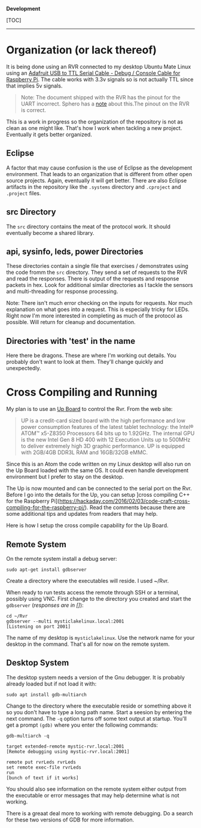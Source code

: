 **Development**

[TOC]
***

# Organization (or lack thereof) 

It is being done using an RVR connected to my desktop Ubuntu Mate Linux using an [Adafruit USB to TTL Serial Cable - Debug / Console Cable for Raspberry Pi](https://www.adafruit.com/product/954). The cable works with 3.3v signals so is not actually TTL since that implies 5v signals.

> Note: The document shipped with the RVR has the pinout for the UART incorrect. Sphero has a [note](https://sdk.sphero.com/docs/getting_started/before_you_start/uart_disclaimer/) about this.The pinout on the RVR is correct. 

This is a work in progress so the organization of the repository is not as clean as one might like. That's how I work when tackling a new project. Eventually it gets better organized. 

## Eclipse

A factor that may cause confusion is the use of Eclipse as the development environment. That leads to an organization that is different from other open source projects. Again, eventually it will get better. There are also Eclipse artifacts in the repository like the `.systems` directory and `.cproject` and `.project` files. 

## src Directory

The `src` directory contains the meat of the protocol work. It should eventually become a shared library.

## api, sysinfo, leds, power Directories

These directories contain a single file that exercises / demonstrates using the code fromm the `src` directory. They send a set of requests to the RVR and read the responses. There is output of the requests and response packets in hex. Look for additional similar directories as I tackle the sensors and multi-threading for response processing. 

Note: There isn't much error checking on the inputs for requests. Nor much explanation on what goes into a request. This is especially tricky for LEDs. Right now I'm more interested in completing as much of the protocol as possible. Will return for cleanup and documentation. 

## Directories with 'test' in the name

Here there be dragons. These are where I'm working out details. You probably don't want to look at them. They'll change quickly and unexpectedly.  

# Cross Compiling and Running

My plan is to use an [Up Board](https://up-board.org/up/specifications/) to control the Rvr. From the web site:

> UP is a credit-card sized board with the high performance and low power consumption features of the latest tablet technology: the Intel® ATOM™ x5-Z8350 Processors 64 bits up to 1.92GHz. The internal GPU is the new Intel Gen 8 HD 400 with 12 Execution Units up to 500MHz to deliver extremely high 3D graphic performance. UP is equipped with 2GB/4GB DDR3L RAM and 16GB/32GB eMMC.

Since this is an Atom the code written on my Linux desktop will also run on the Up Board loaded with the same OS. It could even handle development environment but I prefer to stay on the desktop. 

The Up is now mounted and can be connected to the serial port on the Rvr. Before I go into the details for the Up, you can setup ]cross compiling C++ for the Raspberry Pi](https://hackaday.com/2016/02/03/code-craft-cross-compiling-for-the-raspberry-pi/). Read the comments because there are some additional tips and updates from readers that may help.  

Here is how I setup the cross compile capability for the Up Board.

## Remote System

On the remote system install a debug server:

```
sudo apt-get install gdbserver
```

Create a directory where the executables will reside. I used ~/Rvr.  

When ready to run tests access the remote through SSH or a terminal, possibly using VNC. First change to the directory  you created and start the `gdbserver` (*responses are in []*):

```
cd ~/Rvr
gdbserver --multi mysticlakelinux.local:2001
[Listening on port 2001]
```
The name of my desktop is `mysticlakelinux`. Use the network name for your desktop in the command. That's all for now on the remote system.

## Desktop System

The desktop system needs a version of the Gnu debugger. It is probably already loaded but if not load it with:

``` 
sudo apt install gdb-multiarch
```

Change to the directory where the executable reside or something above it so you don't have to type a long path name. Start a seesion by entering the next command. The `-q` option turns off some text output at startup. You'll get a prompt `(gdb)` where you enter the following commands:
 

```
gdb-multiarch -q

target extended-remote mystic-rvr.local:2001
[Remote debugging using mystic-rvr.local:2001]

remote put rvrLeds rvrLeds
set remote exec-file rvrLeds
run
[bunch of text if it works]
```
You should also see information on the remote system either output from the executable or error messages that may help determine what is not working. 

There is a greaat deal more to working with remote debugging. Do a search for these two versions of GDB for more information. 




